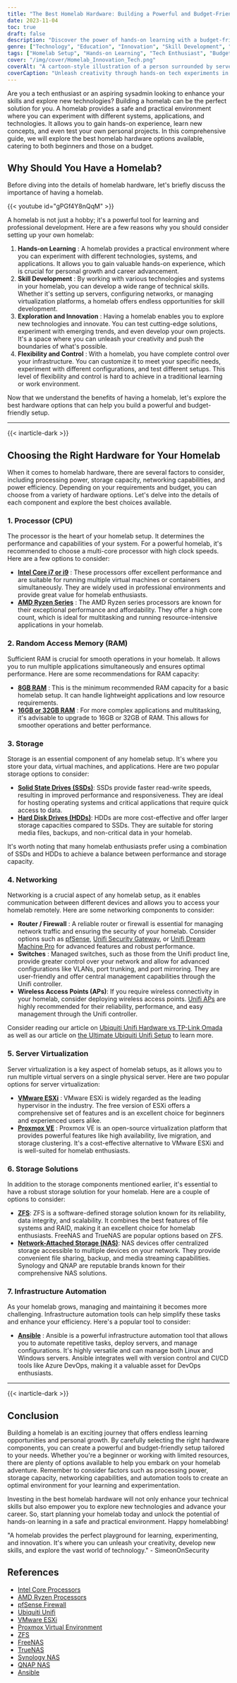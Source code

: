 ```yaml
---
title: "The Best Homelab Hardware: Building a Powerful and Budget-Friendly Setup"
date: 2023-11-04
toc: true
draft: false
description: "Discover the power of hands-on learning with a budget-friendly tech homelab setup. Explore hardware options, networking, and innovation in this comprehensive guide."
genre: ["Technology", "Education", "Innovation", "Skill Development", "Home Learning", "Personal Growth", "Experimentation", "IT Enthusiast", "Professional Development", "Tech Exploration"]
tags: ["Homelab Setup", "Hands-on Learning", "Tech Enthusiast", "Budget-Friendly", "Innovation", "Skill Development", "Networking", "Virtualization", "Hardware Options", "IT Experimentation", "Server Virtualization", "Automation Tools", "Personal Growth", "Technology Exploration", "IT Skills", "Home Learning", "Career Advancement", "IT Infrastructure", "Hardware Components", "Networking Solutions", "Storage Solutions", "Server Management", "IT Innovation", "Technical Skills", "Networking Setup", "Home IT Setup", "IT Education", "IT Career", "Tech Projects", "Homelab Enthusiast"]
cover: "/img/cover/Homelab_Innovation_Tech.png"
coverAlt: "A cartoon-style illustration of a person surrounded by servers, virtual machines, and various tech gadgets, symbolizing the creative exploration and innovation of a homelab setup."
coverCaption: "Unleash creativity through hands-on tech experiments in your homelab."
---
```


Are you a tech enthusiast or an aspiring sysadmin looking to enhance your skills and explore new technologies? Building a homelab can be the perfect solution for you. A homelab provides a safe and practical environment where you can experiment with different systems, applications, and technologies. It allows you to gain hands-on experience, learn new concepts, and even test your own personal projects. In this comprehensive guide, we will explore the best homelab hardware options available, catering to both beginners and those on a budget.

## Why Should You Have a Homelab?

Before diving into the details of homelab hardware, let's briefly discuss the importance of having a homelab. 

{{< youtube id="gPGf4Y8nQqM" >}}

A homelab is not just a hobby; it's a powerful tool for learning and professional development. Here are a few reasons why you should consider setting up your own homelab:

1. **Hands-on Learning** : A homelab provides a practical environment where you can experiment with different technologies, systems, and applications. It allows you to gain valuable hands-on experience, which is crucial for personal growth and career advancement.
2. **Skill Development** : By working with various technologies and systems in your homelab, you can develop a wide range of technical skills. Whether it's setting up servers, configuring networks, or managing virtualization platforms, a homelab offers endless opportunities for skill development.
3. **Exploration and Innovation** : Having a homelab enables you to explore new technologies and innovate. You can test cutting-edge solutions, experiment with emerging trends, and even develop your own projects. It's a space where you can unleash your creativity and push the boundaries of what's possible.
4. **Flexibility and Control** : With a homelab, you have complete control over your infrastructure. You can customize it to meet your specific needs, experiment with different configurations, and test different setups. This level of flexibility and control is hard to achieve in a traditional learning or work environment.

Now that we understand the benefits of having a homelab, let's explore the best hardware options that can help you build a powerful and budget-friendly setup.
_______
{{< inarticle-dark >}}

## Choosing the Right Hardware for Your Homelab

When it comes to homelab hardware, there are several factors to consider, including processing power, storage capacity, networking capabilities, and power efficiency. Depending on your requirements and budget, you can choose from a variety of hardware options. Let's delve into the details of each component and explore the best choices available.

### 1. Processor (CPU)

The processor is the heart of your homelab setup. It determines the performance and capabilities of your system. For a powerful homelab, it's recommended to choose a multi-core processor with high clock speeds. Here are a few options to consider:

- [**Intel Core i7 or i9**](https://amzn.to/3qrg4RJ) : These processors offer excellent performance and are suitable for running multiple virtual machines or containers simultaneously. They are widely used in professional environments and provide great value for homelab enthusiasts.
- [**AMD Ryzen Series**](https://amzn.to/450Gdpk) : The AMD Ryzen series processors are known for their exceptional performance and affordability. They offer a high core count, which is ideal for multitasking and running resource-intensive applications in your homelab.

### 2. Random Access Memory (RAM)

Sufficient RAM is crucial for smooth operations in your homelab. It allows you to run multiple applications simultaneously and ensures optimal performance. Here are some recommendations for RAM capacity:

- [**8GB RAM**](https://amzn.to/3KwYfrc) : This is the minimum recommended RAM capacity for a basic homelab setup. It can handle lightweight applications and low resource requirements.
- [**16GB or 32GB RAM**](https://amzn.to/47oe1OO) : For more complex applications and multitasking, it's advisable to upgrade to 16GB or 32GB of RAM. This allows for smoother operations and better performance.

### 3. Storage

Storage is an essential component of any homelab setup. It's where you store your data, virtual machines, and applications. Here are two popular storage options to consider:

- [**Solid State Drives (SSDs)**](https://amzn.to/3OtIfr7): SSDs provide faster read-write speeds, resulting in improved performance and responsiveness. They are ideal for hosting operating systems and critical applications that require quick access to data.
- [**Hard Disk Drives (HDDs)**](https://amzn.to/446k9se): HDDs are more cost-effective and offer larger storage capacities compared to SSDs. They are suitable for storing media files, backups, and non-critical data in your homelab.

It's worth noting that many homelab enthusiasts prefer using a combination of SSDs and HDDs to achieve a balance between performance and storage capacity.

### 4. Networking

Networking is a crucial aspect of any homelab setup, as it enables communication between different devices and allows you to access your homelab remotely. Here are some networking components to consider:

- **Router / Firewall** : A reliable router or firewall is essential for managing network traffic and ensuring the security of your homelab. Consider options such as [pfSense](https://amzn.to/3YqnsJI), [Unifi Security Gateway](https://amzn.to/45nlhZp), or [Unifi Dream Machine Pro](https://amzn.to/3DMGvUP) for advanced features and robust performance.
- **Switches** : Managed switches, such as those from the Unifi product line, provide greater control over your network and allow for advanced configurations like VLANs, port trunking, and port mirroring. They are user-friendly and offer central management capabilities through the Unifi controller.
- **Wireless Access Points (APs)**: If you require wireless connectivity in your homelab, consider deploying wireless access points. [Unifi APs](https://amzn.to/3DP62wP) are highly recommended for their reliability, performance, and easy management through the Unifi controller.

Consider reading our article on [Ubiquiti Unifi Hardware vs TP-Link Omada](https://simeononsecurity.ch/articles/ubiquiti-unifi-vs-tp-link-omada/) as well as our article on [the Ultimate Ubiquiti Unifi Setup](https://simeononsecurity.ch/articles/the-ideal-ubiquiti-unifi-networking-setup-both-simple-and-advanced/) to learn more.

### 5. Server Virtualization

Server virtualization is a key aspect of homelab setups, as it allows you to run multiple virtual servers on a single physical server. Here are two popular options for server virtualization:

- [**VMware ESXi**](https://www.vmware.com/products/esxi-and-esx.html) : VMware ESXi is widely regarded as the leading hypervisor in the industry. The free version of ESXi offers a comprehensive set of features and is an excellent choice for beginners and experienced users alike.
- [**Proxmox VE**](https://www.proxmox.com/en/proxmox-ve) : Proxmox VE is an open-source virtualization platform that provides powerful features like high availability, live migration, and storage clustering. It's a cost-effective alternative to VMware ESXi and is well-suited for homelab enthusiasts.

### 6. Storage Solutions

In addition to the storage components mentioned earlier, it's essential to have a robust storage solution for your homelab. Here are a couple of options to consider:

- [**ZFS**](https://en.wikipedia.org/wiki/ZFS): ZFS is a software-defined storage solution known for its reliability, data integrity, and scalability. It combines the best features of file systems and RAID, making it an excellent choice for homelab enthusiasts. FreeNAS and TrueNAS are popular options based on ZFS.
- [**Network-Attached Storage (NAS)**](https://simeononsecurity.ch/articles/truenas-vs-unraid-what-is-the-best-nas-operating-system-and-platform/): NAS devices offer centralized storage accessible to multiple devices on your network. They provide convenient file sharing, backup, and media streaming capabilities. Synology and QNAP are reputable brands known for their comprehensive NAS solutions.

### 7. Infrastructure Automation

As your homelab grows, managing and maintaining it becomes more challenging. Infrastructure automation tools can help simplify these tasks and enhance your efficiency. Here's a popular tool to consider:

- [**Ansible**](https://simeononsecurity.ch/articles/ansible-for-beginners/) : Ansible is a powerful infrastructure automation tool that allows you to automate repetitive tasks, deploy servers, and manage configurations. It's highly versatile and can manage both Linux and Windows servers. Ansible integrates well with version control and CI/CD tools like Azure DevOps, making it a valuable asset for DevOps enthusiasts.

______

{{< inarticle-dark >}}

## Conclusion

Building a homelab is an exciting journey that offers endless learning opportunities and personal growth. By carefully selecting the right hardware components, you can create a powerful and budget-friendly setup tailored to your needs. Whether you're a beginner or working with limited resources, there are plenty of options available to help you embark on your homelab adventure. Remember to consider factors such as processing power, storage capacity, networking capabilities, and automation tools to create an optimal environment for your learning and experimentation.

Investing in the best homelab hardware will not only enhance your technical skills but also empower you to explore new technologies and advance your career. So, start planning your homelab today and unlock the potential of hands-on learning in a safe and practical environment. Happy homelabbing!

"A homelab provides the perfect playground for learning, experimenting, and innovation. It's where you can unleash your creativity, develop new skills, and explore the vast world of technology." - SimeonOnSecurity

## References

- [Intel Core Processors](https://www.intel.com/content/www/us/en/products/docs/processors/core.html)
- [AMD Ryzen Processors](https://www.amd.com/en/ryzen)
- [pfSense Firewall](https://www.pfsense.org/)
- [Ubiquiti Unifi](https://www.ui.com/products/#unifi)
- [VMware ESXi](https://www.vmware.com/products/esxi.html)
- [Proxmox Virtual Environment](https://www.proxmox.com/proxmox-ve)
- [ZFS](https://zfsonlinux.org/)
- [FreeNAS](https://www.freenas.org/)
- [TrueNAS](https://www.truenas.com/)
- [Synology NAS](https://www.synology.com/)
- [QNAP NAS](https://www.qnap.com/)
- [Ansible](https://www.ansible.com/)
